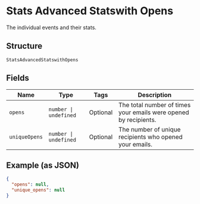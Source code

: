 
# Stats Advanced Statswith Opens

The individual events and their stats.

## Structure

`StatsAdvancedStatswithOpens`

## Fields

| Name | Type | Tags | Description |
|  --- | --- | --- | --- |
| `opens` | `number \| undefined` | Optional | The total number of times your emails were opened by recipients. |
| `uniqueOpens` | `number \| undefined` | Optional | The number of unique recipients who opened your emails. |

## Example (as JSON)

```json
{
  "opens": null,
  "unique_opens": null
}
```

